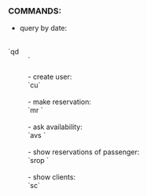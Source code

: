 ### COMMANDS:

- query by date:
</br>
`qd <DD/MM/YYYY>`
</br>
</br>
- create user:
</br> 
`cu`
</br>
</br>
- make reservation:
</br>
`mr <flightNo> <passengerId>`
</br>
</br>
- ask availability: 
</br>
`avs <flightNo>`
</br>
</br>
- show reservations of passenger: 
</br>
`srop <passengerId>`
</br>
</br>
- show clients:
</br>
`sc`
</br>
</br>
